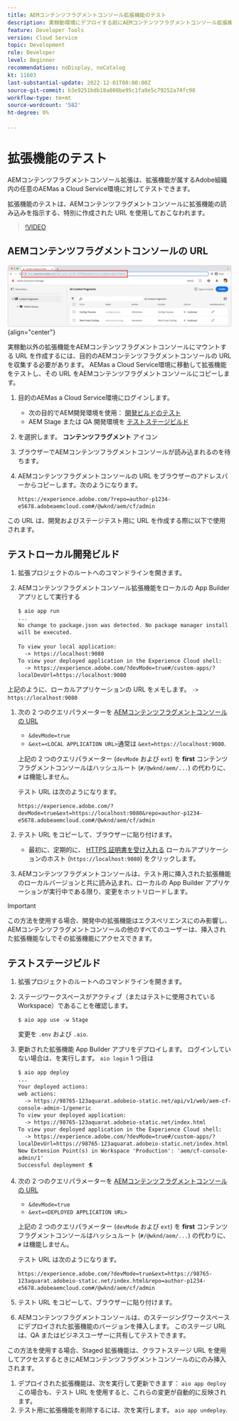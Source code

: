 ```yaml
---
title: AEMコンテンツフラグメントコンソール拡張機能のテスト
description: 実稼動環境にデプロイする前にAEMコンテンツフラグメントコンソール拡張機能をテストする方法について説明します。
feature: Developer Tools
version: Cloud Service
topic: Development
role: Developer
level: Beginner
recommendations: noDisplay, noCatalog
kt: 11603
last-substantial-update: 2022-12-01T00:00:00Z
source-git-commit: b3e9251bdb18a008be95c1fa9e5c79252a74fc98
workflow-type: tm+mt
source-wordcount: '582'
ht-degree: 0%

---
```



# 拡張機能のテスト

AEMコンテンツフラグメントコンソール拡張は、拡張機能が属するAdobe組織内の任意のAEMas a Cloud Service環境に対してテストできます。

拡張機能のテストは、AEMコンテンツフラグメントコンソールに拡張機能の読み込みを指示する、特別に作成された URL を使用しておこなわれます。

>[!VIDEO](https://video.tv.adobe.com/v/3412877?quality=12&learn=on)

## AEMコンテンツフラグメントコンソールの URL

![AEMコンテンツフラグメントコンソールの URL](./assets/test/content-fragment-console-url.png){align="center"}

実稼動以外の拡張機能をAEMコンテンツフラグメントコンソールにマウントする URL を作成するには、目的のAEMコンテンツフラグメントコンソールの URL を収集する必要があります。 AEMas a Cloud Service環境に移動して拡張機能をテストし、その URL をAEMコンテンツフラグメントコンソールにコピーします。

1. 目的のAEMas a Cloud Service環境にログインします。

   + 次の目的でAEM開発環境を使用： [開発ビルドのテスト](#testing-development-builds)
   + AEM Stage または QA 開発環境を [テストステージビルド](#testing-stage-builds)

1. を選択します。 __コンテンツフラグメント__ アイコン
1. ブラウザーでAEMコンテンツフラグメントコンソールが読み込まれるのを待ちます。
1. AEMコンテンツフラグメントコンソールの URL をブラウザーのアドレスバーからコピーします。次のようになります。

   ```
   https://experience.adobe.com/?repo=author-p1234-e5678.adobeaemcloud.com#/@wknd/aem/cf/admin
   ```

この URL は、開発およびステージテスト用に URL を作成する際に以下で使用されます。

## テストローカル開発ビルド

1. 拡張プロジェクトのルートへのコマンドラインを開きます。
1. AEMコンテンツフラグメントコンソール拡張機能をローカルの App Builder アプリとして実行する

   ```shell
   $ aio app run
   ...
   No change to package.json was detected. No package manager install will be executed.
   
   To view your local application:
     -> https://localhost:9080
   To view your deployed application in the Experience Cloud shell:
     -> https://experience.adobe.com/?devMode=true#/custom-apps/?localDevUrl=https://localhost:9080
   ```

上記のように、ローカルアプリケーションの URL をメモします。 `-> https://localhost:9080`

1. 次の 2 つのクエリパラメーターを [AEMコンテンツフラグメントコンソールの URL](#aem-content-fragment-console-url)
   + `&devMode=true`
   + `&ext=<LOCAL APPLICATION URL>`通常は `&ext=https://localhost:9080`.

   上記の 2 つのクエリパラメーター (`devMode` および `ext`) を __first__ コンテンツフラグメントコンソールはハッシュルート (`#/@wknd/aem/...`) の代わりに、 `#` は機能しません。

   テスト URL は次のようになります。

   ```
   https://experience.adobe.com/?devMode=true&ext=https://localhost:9080&repo=author-p1234-e5678.adobeaemcloud.com#/@wknd/aem/cf/admin
   ```

1. テスト URL をコピーして、ブラウザーに貼り付けます。

   + 最初に、定期的に、 [HTTPS 証明書を受け入れる](https://developer.adobe.com/uix/docs/services/aem-cf-console-admin/extension-development/#accepting-the-certificate-first-time-users) ローカルアプリケーションのホスト (`https://localhost:9080`) をクリックします。

1. AEMコンテンツフラグメントコンソールは、テスト用に挿入された拡張機能のローカルバージョンと共に読み込まれ、ローカルの App Builder アプリケーションが実行中である限り、変更をホットリロードします。

>[!IMPORTANT]
>
>この方法を使用する場合、開発中の拡張機能はエクスペリエンスにのみ影響し、AEMコンテンツフラグメントコンソールの他のすべてのユーザーは、挿入された拡張機能なしでその拡張機能にアクセスできます。


## テストステージビルド

1. 拡張プロジェクトのルートへのコマンドラインを開きます。
1. ステージワークスペースがアクティブ（またはテストに使用されている Workspace）であることを確認します。

   ```shell
   $ aio app use -w Stage
   ```

   変更を `.env` および `.aio`.

1. 更新された拡張機能 App Builder アプリをデプロイします。 ログインしていない場合は、を実行します。 `aio login` 1 つ目は

   ```shell
   $ aio app deploy
   ...
   Your deployed actions:
   web actions:
     -> https://98765-123aquarat.adobeio-static.net/api/v1/web/aem-cf-console-admin-1/generic 
   To view your deployed application:
     -> https://98765-123aquarat.adobeio-static.net/index.html
   To view your deployed application in the Experience Cloud shell:
     -> https://experience.adobe.com/?devMode=true#/custom-apps/?localDevUrl=https://98765-123aquarat.adobeio-static.net/index.html
   New Extension Point(s) in Workspace 'Production': 'aem/cf-console-admin/1'
   Successful deployment 🏄
   ```

1. 次の 2 つのクエリパラメーターを [AEMコンテンツフラグメントコンソールの URL](#aem-content-fragment-console-url)
   + `&devMode=true`
   + `&ext=<DEPLOYED APPLICATION URL>`

   上記の 2 つのクエリパラメーター (`devMode` および `ext`) を __first__ コンテンツフラグメントコンソールはハッシュルート (`#/@wknd/aem/...`) の代わりに、 `#` は機能しません。

   テスト URL は次のようになります。

   ```
   https://experience.adobe.com/?devMode=true&ext=https://98765-123aquarat.adobeio-static.net/index.html&repo=author-p1234-e5678.adobeaemcloud.com#/@wknd/aem/cf/admin
   ```

1. テスト URL をコピーして、ブラウザーに貼り付けます。
1. AEMコンテンツフラグメントコンソールは、のステージングワークスペースにデプロイされた拡張機能のバージョンを挿入します。 このステージ URL は、QA またはビジネスユーザーに共有してテストできます。

この方法を使用する場合、Staged 拡張機能は、クラフトステージ URL を使用してアクセスするときにAEMコンテンツフラグメントコンソールのにのみ挿入されます。

1. デプロイされた拡張機能は、次を実行して更新できます： `aio app deploy` この場合も、テスト URL を使用すると、これらの変更が自動的に反映されます。
1. テスト用に拡張機能を削除するには、次を実行します。 `aio app undeploy`.



